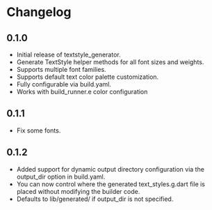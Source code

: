 # Changelog

## 0.1.0

- Initial release of textstyle_generator.
- Generate TextStyle helper methods for all font sizes and weights.
- Supports multiple font families.
- Supports default text color palette customization.
- Fully configurable via build.yaml.
- Works with build_runner.e color configuration

## 0.1.1

- Fix some fonts.

## 0.1.2

- Added support for dynamic output directory configuration via the output_dir option in build.yaml.
- You can now control where the generated text_styles.g.dart file is placed without modifying the builder code.
- Defaults to lib/generated/ if output_dir is not specified.

